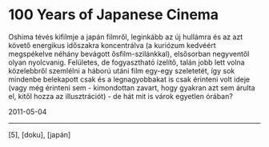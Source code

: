 # 100 Years of Japanese Cinema

Oshima tévés kifilmje a japán filmről, leginkább az új hullámra és az azt követő energikus időszakra koncentrálva (a kuriózum kedvéért megspékelve néhány bevágott ősfilm-szilánkkal), elsősorban negyventől olyan nyolcvanig. Felületes, de fogyasztható ízelítő, talán jobb lett volna közelebbről szemlélni a háború utáni film egy-egy szeletetét, így sok mindenbe belekapott csak és a legnagyobbakat is csak érinteni volt ideje (vagy még érinteni sem - kimondottan zavart, hogy gyakran azt sem árulta el, kitől hozza az illusztrációt) - de hát mit is várok egyetlen órában?

2011-05-04 

----

[5], [doku], [japán]